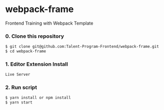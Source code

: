 # webpack-frame
Frontend Training with Webpack Template

### 0. Clone this repository
```bash
$ git clone git@github.com:Talent-Program-Frontend/webpack-frame.git
$ cd webpack-frame
```

### 1. Editor Extension Install
```bash
Live Server
```

### 2. Run script

```bash
$ yarn install or npm install
$ yarn start
```
